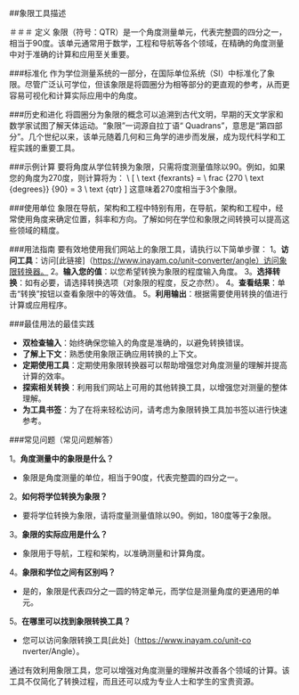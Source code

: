 ##象限工具描述

＃＃＃ 定义
象限（符号：QTR）是一个角度测量单元，代表完整圆的四分之一，相当于90度。该单元通常用于数学，工程和导航等各个领域，在精确的角度测量中对于准确的计算和应用至关重要。

###标准化
作为学位测量系统的一部分，在国际单位系统（SI）中标准化了象限。尽管广泛认可学位，但该象限是将圆圈分为相等部分的更直观的参考，从而更容易可视化和计算实际应用中的角度。

###历史和进化
将圆圈分为象限的概念可以追溯到古代文明，早期的天文学家和数学家试图了解天体运动。“象限”一词源自拉丁语“ Quadrans”，意思是“第四部分”。几个世纪以来，该单元随着几何和三角学的进步而发展，成为现代科学和工程实践的重要工具。

###示例计算
要将角度从学位转换为象限，只需将度测量值除以90。例如，如果您的角度为270度，则计算将为：
\ [
\ text {fexrants} = \ frac {270 \ text {degrees}} {90} = 3 \ text {qtr}
\]
这意味着270度相当于3个象限。

###使用单位
象限在导航，架构和工程中特别有用，在导航，架构和工程中，经常使用角度来确定位置，斜率和方向。了解如何在学位和象限之间转换可以提高这些领域的精度。

###用法指南
要有效地使用我们网站上的象限工具，请执行以下简单步骤：
1。**访问工具**：访问[此链接]（https://www.inayam.co/unit-converter/angle）访问象限转换器。
2。**输入您的值**：以您希望转换为象限的程度输入角度。
3。**选择转换**：如有必要，请选择转换选项（对象限的程度，反之亦然）。
4。**查看结果**：单击“转换”按钮以查看象限中的等效值。
5。**利用输出**：根据需要使用转换的值进行计算或应用程序。

###最佳用法的最佳实践
- **双检查输入**：始终确保您输入的角度是准确的，以避免转换错误。
- **了解上下文**：熟悉使用象限正确应用转换的上下文。
- **定期使用工具**：定期使用象限转换器可以帮助增强您对角度测量的理解并提高计算的效率。
- **探索相关转换**：利用我们网站上可用的其他转换工具，以增强您对测量的整体理解。
- **为工具书签**：为了在将来轻松访问，请考虑为象限转换工具加书签以进行快速参考。

###常见问题（常见问题解答）

1。**角度测量中的象限是什么？**
- 象限是角度测量的单位，相当于90度，代表完整圆的四分之一。

2。**如何将学位转换为象限？**
- 要将学位转换为象限，请将度量测量值除以90。例如，180度等于2象限。

3。**象限的实际应用是什么？**
- 象限用于导航，工程和架构，以准确测量和计算角度。

4。**象限和学位之间有区别吗？**
- 是的，象限是代表四分之一圆的特定单元，而学位是测量角度的更通用的单元。

5。**在哪里可以找到象限转换工具？**
- 您可以访问象限转换工具[此处]（https://www.inayam.co/unit-co nverter/Angle）。

通过有效利用象限工具，您可以增强对角度测量的理解并改善各个领域的计算。该工具不仅简化了转换过程，而且还可以成为专业人士和学生的宝贵资源。